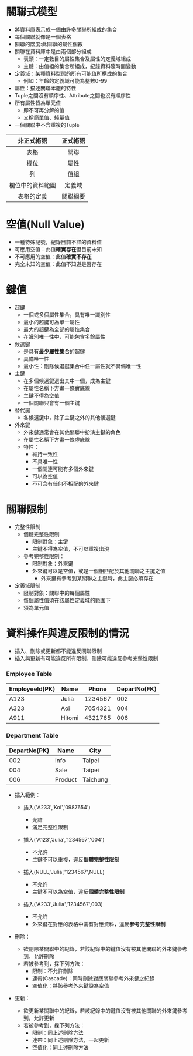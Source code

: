 # 關聯式模型
- 將資料庫表示成一個由許多關聯所組成的集合
- 每個關聯就像是一個表格
- 關聯的階度:此關聯的屬性個數
- 關聯在資料庫中是由兩個部分組成
    - 表頭：一定數目的屬性集合及屬性的定義域組成
    - 主體：由值組的集合所組成，紀錄資料隨時間變動
- 定義域：某種資料型態的所有可能值所構成的集合
    - 例如：年齡的定義域可能為整數0-99
- 屬性：描述關聯本體的特性
- Tuple之間沒有順序性、Attribute之間也沒有順序性
- 所有屬性皆為單元值
    - 即不可再分解的值
    - 又稱簡單值、純量值
- 一個關聯中不含重複的Tuple

|   非正式術語   |  正式術語   |
|:-------------:|:----------:|
|     表格       |    關聯    |
|     欄位       |    屬性    |
|      列        |    值組    |
|欄位中的資料範圍 |   定義域    |
|表格的定義       |  關聯綱要   |

# 空值(Null Value)
- 一種特殊記號，紀錄目前不詳的資料值
- 可應用空值：此值**確實存在**但目前未知
- 不可應用的空值：此值**確實不存在**
- 完全未知的空值：此值不知道是否存在

# 鍵值
- 超鍵
    - 一個或多個屬性集合，具有唯一識別性
    - 最小的超鍵可為單一屬性
    - 最大的超鍵為全部的屬性集合
    - 在識別唯一性中，可能包含多餘屬性
- 候選鍵
    - 是具有**最少屬性集合**的超鍵
    - 具備唯一性
    - 最小性：刪除候選鍵集合中任一屬性就不具備唯一性
- 主鍵
    - 在多個候選鍵選出其中一個，成為主鍵
    - 在屬性名稱下方畫一條實底線
    - 主鍵不得為空值
    - 一個關聯只會有一個主鍵
- 替代鍵
    - 各候選鍵中，除了主鍵之外的其他候選鍵
- 外來鍵
    - 外來鍵通常會在其他關聯中扮演主鍵的角色
    - 在屬性名稱下方畫一條虛底線
    - 特性：
        - 維持一致性
        - 不具唯一性
        - 一個關連可能有多個外來鍵
        - 可以為空值
        - 不可含有任何不相配的外來鍵

# 關聯限制
- 完整性限制
    - 個體完整性限制
        - 限制對象：主鍵
        - 主鍵不得為空值，不可以重複出現
    - 參考完整性限制：
        - 限制對象：外來鍵
        - 外來鍵可以是空值，或是一個相匹配於其他關聯之主鍵之值
            - 外來鍵有參考到某關聯之主鍵時，此主鍵必須存在
- 定義域限制
    - 限制對象：關聯中的每個屬性
    - 每個屬性值須在該屬性定義域的範圍下
    - 須為單元值

# 資料操作與違反限制的情況
- 插入、刪除或更新都不能違反關聯限制
- 插入與更新有可能違反所有限制、刪除可能違反參考完整性限制

### Employee Table

| EmployeeId(PK) | Name   | Phone   | DepartNo(FK)|
|----------------|--------|---------|-------------|
|      A123      | Julia  | 1234567 |     002     |
|      A323      |  Aoi   | 7654321 |     004     |
|      A911      | Hitomi | 4321765 |     006     |

### Department Table

|  DepartNo(PK)  |   Name  |  City    |
|----------------|---------|----------|
|       002      |  Info   | Taipei   |
|       004      |  Sale   | Taipei   |
|       006      | Product | Taichung |

- 插入範例：

    - 插入('A233','Koi','0987654')
        - 允許
        - 滿足完整性限制 
    - 插入('A123','Julia','1234567','004')
        - 不允許
        - 主鍵不可以重複，違反**個體完整性限制**
    - 插入(NULL,'Julia','1234567',NULL)
        - 不允許
        - 主鍵不可以為空值，違反**個體完整性限制**

    - 插入('A233','Julia','1234567',003)
        - 不允許
        - 外來鍵在對應的表格中需有對應資料，違反**參考完整性限制**

- 刪除：
    - 欲刪除某關聯中的紀錄，若該紀錄中的鍵值沒有被其他關聯的外來鍵參考到，允許刪除
    - 若被參考到，採下列方法：
        - 限制：不允許刪除
        - 連帶(Cascade)：同時刪除對應關聯參考外來鍵之紀錄
        - 空值化：將該參考外來鍵設為空值

- 更新：
    - 欲更新某關聯中的紀錄，若該紀錄中的鍵值沒有被其他關聯的外來鍵參考到，允許更新
    - 若被參考到，採下列方法：
        - 限制：同上述刪除方法
        - 連帶：同上述刪除方法，一起更新
        - 空值化：同上述刪除方法